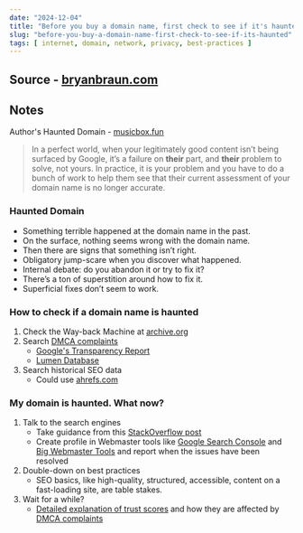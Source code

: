 ```yaml
---
date: "2024-12-04"
title: "Before you buy a domain name, first check to see if it's haunted"
slug: "before-you-buy-a-domain-name-first-check-to-see-if-its-haunted"
tags: [ internet, domain, network, privacy, best-practices ]
---
```




## Source - [bryanbraun.com][1]

## Notes

Author's Haunted Domain - [musicbox.fun][9]

> In a perfect world, when your legitimately good content isn’t being surfaced by Google, it’s a failure on **their** part, and **their** problem to solve, not yours. In practice, it is your problem and you have to do a bunch of work to help them see that their current assessment of your domain name is no longer accurate.

### Haunted Domain
* Something terrible happened at the domain name in the past.
* On the surface, nothing seems wrong with the domain name.
* Then there are signs that something isn’t right.
* Obligatory jump-scare when you discover what happened.
* Internal debate: do you abandon it or try to fix it?
* There’s a ton of superstition around how to fix it.
* Superficial fixes don’t seem to work.

### How to check if a domain name is haunted

1. Check the Way-back Machine at [archive.org][2]
2. Search [DMCA complaints][10]
   * [Google's Transparency Report][3]
   * [Lumen Database][4]
3. Search historical SEO data
   * Could use [ahrefs.com][5]

### My domain is haunted. What now?

1. Talk to the search engines
   * Take guidance from this [StackOverflow post][6]
   * Create profile in Webmaster tools like [Google Search Console][7] and [Big Webmaster Tools][8] and report when the issues have been resolved
2. Double-down on best practices
   * SEO basics, like high-quality, structured, accessible, content on a fast-loading site, are table stakes.
3. Wait for a while?
   * [Detailed explanation of trust scores][11] and how they are affected by [DMCA complaints][10]



  [1]: https://www.bryanbraun.com/2024/10/25/before-you-buy-a-domain-name-first-check-to-see-if-its-haunted/
  [2]: https://web.archive.org/
  [3]: https://transparencyreport.google.com/copyright/domains/musicbox.fun
  [4]: https://lumendatabase.org/notices/search?term=%22https%3A%2F%2Fmusicbox.fun%22&term-exact-search=true&sort_by=
  [5]: https://ahrefs.com/
  [6]: https://webmasters.stackexchange.com/a/145283/36576
  [7]: https://search.google.com/search-console
  [8]: https://www.bing.com/webmasters
  [9]: https://musicbox.fun/
  [10]: https://en.wikipedia.org/wiki/Digital_Millennium_Copyright_Act
  [11]: https://webmasters.stackexchange.com/a/99701/36576
